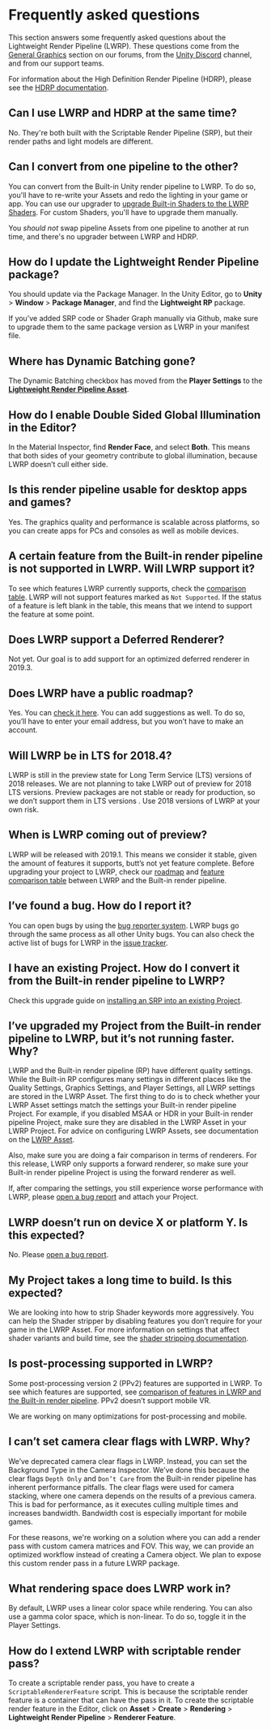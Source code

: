 # Frequently asked questions
This section answers some frequently asked questions about the Lightweight Render Pipeline (LWRP). These questions come from the [General Graphics](https://forum.unity.com/forums/general-graphics.76/) section on our forums, from the [Unity Discord](https://discord.gg/unity) channel, and from our support teams.

For information about the High Definition Render Pipeline (HDRP), please see the [HDRP documentation](https://github.com/Unity-Technologies/ScriptableRenderPipeline/wiki/High-Definition-Render-Pipeline-overview).

## Can I use LWRP and HDRP at the same time?
No. They're both built with the Scriptable Render Pipeline (SRP), but their render paths and light models are different.
## Can I convert from one pipeline to the other?
You can convert from the Built-in Unity render pipeline to LWRP. To do so, you'll have to re-write your Assets and redo the lighting in your game or app. You can use our upgrader to [upgrade Built-in Shaders to the LWRP Shaders](upgrading-your-shaders.md). For custom Shaders, you'll have to upgrade them manually. 

You _should not_ swap pipeline Assets from one pipeline to another at run time, and there's no upgrader between LWRP and HDRP. 

## How do I update the Lightweight Render Pipeline package?
You should update via the Package Manager. In the Unity Editor, go to __Unity__ > __Window__ > __Package Manager__, and find the __Lightweight RP__ package.

If you’ve added SRP code or Shader Graph manually via Github, make sure to upgrade them to the same package version as LWRP in your manifest file.


## Where has Dynamic Batching gone?

The Dynamic Batching checkbox has moved from the __Player Settings__ to the [__Lightweight Render Pipeline Asset__](lwrp-asset.md).

## How do I enable Double Sided Global Illumination in the Editor?

In the Material Inspector, find __Render Face__, and select __Both__. This means that both sides of your geometry contribute to global illumination, because LWRP doesn’t cull either side.
## Is this render pipeline usable for desktop apps and games?

Yes. The graphics quality and performance is scalable across platforms, so you can create apps for PCs and consoles as well as mobile devices.


## A certain feature from the Built-in render pipeline is not supported in LWRP. Will LWRP support it?

To see which features LWRP currently supports, check the [comparison table](lwrp-builtin-feature-comparison.md). 
LWRP will not support features marked as `Not Supported`. If the status of a feature is left blank in the table, this means that we intend to support the feature at some point.


## Does LWRP support a Deferred Renderer?
Not yet. Our goal is to add support for an optimized deferred renderer in 2019.3.
## Does LWRP have a public roadmap?
Yes. You can [check it here](https://portal.productboard.com/8ufdwj59ehtmsvxenjumxo82/tabs/3-lightweight-render-pipeline). You can add suggestions as well. To do so, you’ll have to enter your email address, but you won’t have to make an account.

## Will LWRP be in LTS for 2018.4? 

LWRP is still in the preview state for Long Term Service (LTS) versions of 2018 releases. We are not planning to take LWRP out of preview for 2018 LTS versions. Preview packages are not stable or ready for production, so we don’t support them in LTS versions . Use 2018 versions of LWRP at your own risk.
## When is LWRP coming out of preview?
LWRP will be released with 2019.1. This means we consider it stable, given the amount of features it supports, butt’s not yet feature complete. Before upgrading your project to LWRP, check our [roadmap](https://portal.productboard.com/8ufdwj59ehtmsvxenjumxo82/tabs/3-lightweight-render-pipeline) and [feature comparison table](lwrp-builtin-feature-comparison.md) between LWRP and the Built-in render pipeline. 

## I’ve found a bug. How do I report it?
You can open bugs by using the [bug reporter system](https://unity3d.com/unity/qa/bug-reporting). LWRP bugs go through the same process as all other Unity bugs. You can also check the active list of bugs for LWRP in the [issue tracker](https://issuetracker.unity3d.com/product/unity/issues?utf8=%E2%9C%93&package=2&unity_version=&status=1&category=&view=hottest). 

## I have an existing Project. How do I convert it from the Built-in render pipeline to LWRP?
Check this upgrade guide on [installing an SRP into an existing Project](installing-lwrp-into-an-existing-project.md). 

## I’ve upgraded my Project from the Built-in render pipeline to LWRP, but it’s not running faster. Why?

LWRP and the Built-in render pipeline (RP) have different quality settings. While the Built-in RP configures many settings in different places like the Quality Settings, Graphics Settings, and Player Settings, all LWRP settings are stored in the LWRP Asset. The first thing to do is to check whether your LWRP Asset settings match the settings your Built-in render pipeline Project. For example, if you disabled MSAA or HDR in your Built-in render pipeline Project, make sure they are disabled in the LWRP Asset in your LWRP Project. For advice on configuring LWRP Assets, see documentation on the [LWRP Asset](lwrp-asset.md).

Also, make sure you are doing a fair comparison in terms of renderers. For this release, LWRP only supports a forward renderer, so make sure your Built-in render pipeline Project is using the forward renderer as well. 

If, after comparing the settings, you still experience worse performance with LWRP, please [open a bug report](https://unity3d.com/unity/qa/bug-reporting) and attach your Project. 
## LWRP doesn’t run on device X or platform Y. Is this expected?

No. Please [open a bug report](https://unity3d.com/unity/qa/bug-reporting). 

## My Project takes a long time to build. Is this expected?
We are looking into how to strip Shader keywords more aggressively. You can help the Shader stripper by disabling features you don’t require for your game in the LWRP Asset. For more information on settings that affect shader variants and build time, see the [shader stripping documentation](shader-stripping.md). 

## Is post-processing supported in LWRP?
Some post-processing version 2 (PPv2) features are supported in LWRP. To see which features are supported, see [comparison of features in LWRP and the Built-in render pipeline](lwrp-builtin-feature-comparison.md). PPv2 doesn’t support mobile VR.

We are working on many optimizations for post-processing and mobile. 

## I can’t set camera clear flags with LWRP. Why?

We’ve deprecated camera clear flags in LWRP. Instead, you can set the Background Type in the Camera Inspector. 
We’ve done this because the clear flags `Depth Only` and `Don’t Care` from the Built-in render pipeline has inherent performance pitfalls. The clear flags were used for camera stacking, where one camera depends on the results of a previous camera. This is bad for performance, as it executes culling multiple times and increases bandwidth. Bandwidth cost is especially important for mobile games.

For these reasons, we're working on a solution where you can add a render pass with custom camera matrices and FOV. This way, we can provide an optimized workflow instead of creating a Camera object. We plan to expose this custom render pass in a future LWRP package.

## What rendering space does LWRP work in?

By default, LWRP uses a linear color space while rendering. You can also use a gamma color space, which is non-linear. To do so, toggle it in the Player Settings.



## How do I extend LWRP with scriptable render pass?

To create a scriptable render pass, you have to create a `ScriptableRendererFeature` script. This is because the scriptable render feature is a container that can have the pass in it. To create the scriptable render feature in the Editor, click on **Asset** > **Create** > **Rendering** > **Lightweight Render Pipeline** > **Renderer Feature**.


